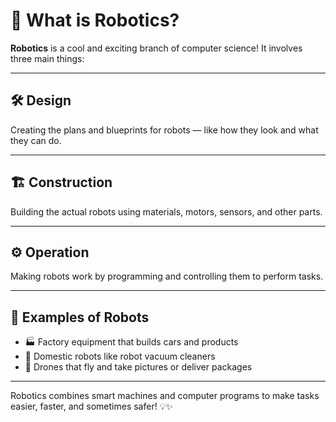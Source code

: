 # 🤖 What is Robotics?

**Robotics** is a cool and exciting branch of computer science! It involves three main things:

---

## 🛠️ Design

Creating the plans and blueprints for robots — like how they look and what they can do.

---

## 🏗️ Construction

Building the actual robots using materials, motors, sensors, and other parts.

---

## ⚙️ Operation

Making robots work by programming and controlling them to perform tasks.

---

## 🤖 Examples of Robots

- 🏭 Factory equipment that builds cars and products
- 🧹 Domestic robots like robot vacuum cleaners
- 🚁 Drones that fly and take pictures or deliver packages

---

Robotics combines smart machines and computer programs to make tasks easier, faster, and sometimes safer! 💡✨

